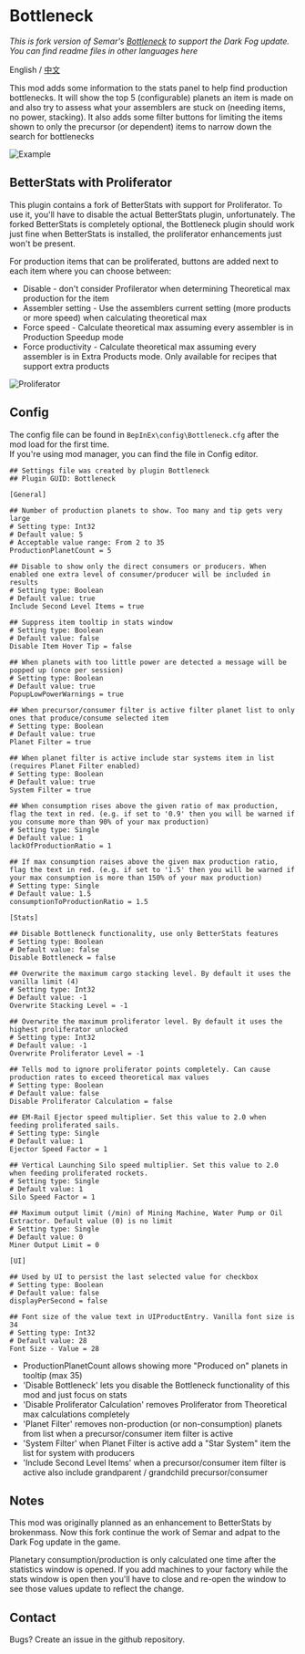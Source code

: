 # Bottleneck

_This is fork version of Semar's [Bottleneck](https://dsp.thunderstore.io/package/Semar/Bottleneck/) to support the Dark Fog update._  
_You can find readme files in other languages here_

English / [中文](https://github.com/starfi5h/dsp-bottleneck/blob/master/README_zhcn.md)

This mod adds some information to the stats panel to help find production bottlenecks. It will show the top 5 (configurable) planets an item is made on
and also try to assess what your assemblers are stuck on (needing items, no power, stacking). It also adds some filter buttons for limiting the items shown to 
only the precursor (or dependent) items to narrow down the search for bottlenecks

![Example](https://github.com/starfi5h/dsp-bottleneck/blob/master/Examples/screenshot.png?raw=true)

## BetterStats with Proliferator

This plugin contains a fork of BetterStats with support for Proliferator. To use it,
you'll have to disable the actual BetterStats plugin, unfortunately. The forked BetterStats
is completely optional, the Bottleneck plugin should work just fine when BetterStats is installed, the proliferator enhancements just won't be present.

For production items that can be proliferated, buttons are added next to each item where you can choose between:

* Disable - don't consider Profilerator when determining Theoretical max production for the item  
* Assembler setting - Use the assemblers current setting (more products or more speed) when calculating theoretical max
* Force speed - Calculate theoretical max assuming every assembler is in Production Speedup mode
* Force productivity - Calculate theoretical max assuming every assembler is in Extra Products mode. Only available for recipes that support extra products

![Proliferator](https://github.com/starfi5h/dsp-bottleneck/blob/master/Examples/stats_buttons.png?raw=true)

## Config

The config file can be found in `BepInEx\config\Bottleneck.cfg` after the mod load for the first time.  
If you're using mod manager, you can find the file in Config editor.  

```
## Settings file was created by plugin Bottleneck
## Plugin GUID: Bottleneck

[General]

## Number of production planets to show. Too many and tip gets very large
# Setting type: Int32
# Default value: 5
# Acceptable value range: From 2 to 35
ProductionPlanetCount = 5

## Disable to show only the direct consumers or producers. When enabled one extra level of consumer/producer will be included in results
# Setting type: Boolean
# Default value: true
Include Second Level Items = true

## Suppress item tooltip in stats window
# Setting type: Boolean
# Default value: false
Disable Item Hover Tip = false

## When planets with too little power are detected a message will be popped up (once per session)
# Setting type: Boolean
# Default value: true
PopupLowPowerWarnings = true

## When precursor/consumer filter is active filter planet list to only ones that produce/consume selected item
# Setting type: Boolean
# Default value: true
Planet Filter = true

## When planet filter is active include star systems item in list (requires Planet Filter enabled)
# Setting type: Boolean
# Default value: true
System Filter = true

## When consumption rises above the given ratio of max production, flag the text in red. (e.g. if set to '0.9' then you will be warned if you consume more than 90% of your max production)
# Setting type: Single
# Default value: 1
lackOfProductionRatio = 1

## If max consumption raises above the given max production ratio, flag the text in red. (e.g. if set to '1.5' then you will be warned if your max consumption is more than 150% of your max production)
# Setting type: Single
# Default value: 1.5
consumptionToProductionRatio = 1.5

[Stats]

## Disable Bottleneck functionality, use only BetterStats features
# Setting type: Boolean
# Default value: false
Disable Bottleneck = false

## Overwrite the maximum cargo stacking level. By default it uses the vanilla limit (4)
# Setting type: Int32
# Default value: -1
Overwrite Stacking Level = -1

## Overwrite the maximum proliferator level. By default it uses the highest proliferator unlocked
# Setting type: Int32
# Default value: -1
Overwrite Proliferator Level = -1

## Tells mod to ignore proliferator points completely. Can cause production rates to exceed theoretical max values
# Setting type: Boolean
# Default value: false
Disable Proliferator Calculation = false

## EM-Rail Ejector speed multiplier. Set this value to 2.0 when feeding proliferated sails.
# Setting type: Single
# Default value: 1
Ejector Speed Factor = 1

## Vertical Launching Silo speed multiplier. Set this value to 2.0 when feeding proliferated rockets.
# Setting type: Single
# Default value: 1
Silo Speed Factor = 1

## Maximum output limit (/min) of Mining Machine, Water Pump or Oil Extractor. Default value (0) is no limit
# Setting type: Single
# Default value: 0
Miner Output Limit = 0

[UI]

## Used by UI to persist the last selected value for checkbox
# Setting type: Boolean
# Default value: false
displayPerSecond = false

## Font size of the value text in UIProductEntry. Vanilla font size is 34
# Setting type: Int32
# Default value: 28
Font Size - Value = 28
```

* ProductionPlanetCount allows showing more "Produced on" planets in tooltip (max 35)
* 'Disable Bottleneck' lets you disable the Bottleneck functionality of this mod and just focus on stats
* 'Disable Proliferator Calculation' removes Proliferator from Theoretical max calculations completely
* 'Planet Filter' removes non-production (or non-consumption) planets from list when a precursor/consumer item filter is active
* 'System Filter' when Planet Filter is active add a "Star System" item the list for system with producers  
* 'Include Second Level Items' when a precursor/consumer item filter is active also include grandparent / grandchild precursor/consumer   

## Notes
This mod was originally planned as an enhancement to BetterStats by brokenmass. Now this fork continue the work of Semar and adpat to the Dark Fog update in the game.

Planetary consumption/production is only calculated one time after the statistics window is opened. If you add machines to your factory while the stats window is open then you'll have to close and re-open the window to see those values update to reflect the change.  

## Contact
Bugs? Create an issue in the github repository.